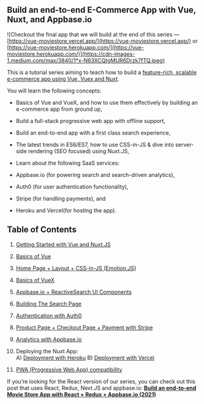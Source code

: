 
## Build an end-to-end E-Commerce App with Vue, Nuxt, and Appbase.io

![Checkout the final app that we will build at the end of this series — [https://vue-moviestore.vercel.app/](https://vue-moviestore.vercel.app/) or [https://vue-moviestore.herokuapp.com/](https://vue-moviestore.herokuapp.com/)](https://cdn-images-1.medium.com/max/3840/1*x-N63XCQtgMUR6Drzk7fTQ.jpeg)

This is a tutorial series aiming to teach how to build a [feature-rich, scalable e-commerce app using Vue, Vuex and Nuxt](https://vue-moviestore.vercel.app/).

You will learn the following concepts:

* Basics of Vue and VueX, and how to use them effectively by building an e-commerce app from ground up,

* Build a full-stack progressive web app with offline support,

* Build an end-to-end app with a first class search experience,

* The latest trends in ES6/ES7, how to use CSS-in-JS & dive into server-side rendering (SEO focused) using Nuxt.JS,

* Learn about the following SaaS services:
* Appbase.io (for powering search and search-driven analytics),
* Auth0 (for user authentication functionality),
* Stripe (for handling payments), and
* Heroku and Vercel(for hosting the app).

## Table of Contents

1. [Getting Started with Vue and Nuxt.JS](https://medium.com/p/b694b23679c5)

2. [Basics of Vue](https://medium.com/p/948eeab906c1)

3. [Home Page + Layout + CSS-in-JS (Emotion.JS)](https://medium.com/p/e06aed4ee2db)

4. [Basics of VueX](https://medium.com/p/d8a54d8dd4c3)

5. [Appbase.io + ReactiveSearch UI Components](https://medium.com/p/7b8be789da3)

6. [Building The Search Page](https://medium.com/p/d7d433f10cfa)

7. [Authentication with Auth0](https://medium.com/p/a5f67d9c2110)

8. [Product Page + Checkout Page + Payment with Stripe](https://medium.com/p/6ab87ff0acd4)

9. [Analytics with Appbase.io](https://medium.com/p/bcedccb4987)

10. Deploying the Nuxt App:  
A) [Deployment with Heroku](https://medium.com/p/bd1d570a347d)
B) [Deployment with Vercel](https://medium.com/p/ab26996ddad2)

11. [PWA (Progressive Web App) compatibility](https://medium.com/p/ef22344c4a2b)

If you’re looking for the React version of our series, you can check out this post that uses React, Redux, Next.JS and appbase.io:
[**Build an end-to-end Movie Store App with React + Redux + Appbase.io (2021)**](https://medium.appbase.io/build-an-end-to-end-movies-store-app-with-react-redux-appbase-a8622f7e0c7a)
